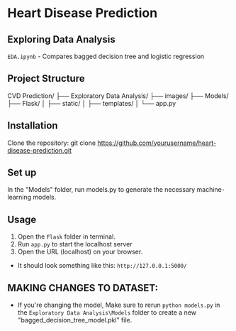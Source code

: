 # Heart Disease Prediction

## Exploring Data Analysis
``EDA.ipynb`` - Compares bagged decision tree and logistic regression

## Project Structure
CVD Prediction/
├── Exploratory Data Analysis/
├── images/
├── Models/
├── Flask/
│ ├── static/
│ ├── templates/
│ └── app.py

## Installation
Clone the repository:
git clone https://github.com/yourusername/heart-disease-prediction.git

## Set up
In the "Models" folder, run models.py to generate the necessary machine-learning models.

## Usage
1) Open the ``Flask`` folder in terminal.
2) Run ``app.py`` to start the localhost server
3) Open the URL (localhost) on your browser.
- It should look something like this: ``http://127.0.0.1:5000/``

## MAKING CHANGES TO DATASET:
- If you're changing the model, Make sure to rerun ``python models.py`` in the ``Exploratory Data Analysis\Models`` folder to create a new "bagged_decision_tree_model.pkl" file.
